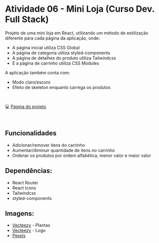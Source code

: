 # Atividade 06 - Mini Loja (Curso Dev. Full Stack)
Projeto de uma mini loja em React, utilizando um método de estilização diferente para cada página da aplicação, onde:
- A página inicial utiliza CSS Global
- A página de categoria utiliza styled-components
- A página de detalhes do produto utiliza Tailwindcss
- E a página de carrinho utiliza CSS Modules

A aplicação também conta com:
- Modo claro/escuro
- Efeito de skeleton enquanto carrega os produtos

<br>

💻 [Página do projeto](https://plantashop.vercel.app/)

<br>

## Funcionalidades
- Adicionar/remover itens do carrinho
- Aumentar/diminuir quantidade de itens no carrinho
- Ordenar os produtos por ordem alfabética, menor valor e maior valor

## Dependências:
- React Router
- React Icons
- Tailwindcss
- styled-components

## Imagens:
- [Vecteezy](https://www.vecteezy.com/free-png/plants) - Plantas
- [Vecteezy](https://www.vecteezy.com/png/60515890-green-branch-tree-nature-element) - Logo
- [Pexels](https://www.pexels.com/photo/potted-plants-on-a-shelf-2977272/)

